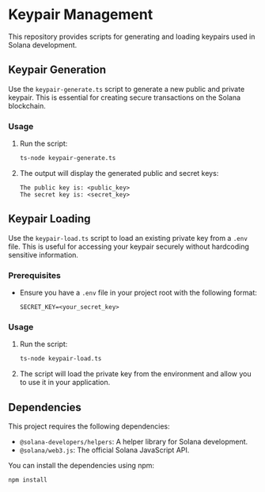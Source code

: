 # Keypair Management

This repository provides scripts for generating and loading keypairs used in Solana development.

## Keypair Generation

Use the `keypair-generate.ts` script to generate a new public and private keypair. This is essential for creating secure transactions on the Solana blockchain.

### Usage

1. Run the script:
   ```bash
   ts-node keypair-generate.ts
   ```

2. The output will display the generated public and secret keys:
   ```
   The public key is: <public_key>
   The secret key is: <secret_key>
   ```

## Keypair Loading

Use the `keypair-load.ts` script to load an existing private key from a `.env` file. This is useful for accessing your keypair securely without hardcoding sensitive information.

### Prerequisites

- Ensure you have a `.env` file in your project root with the following format:
  ```
  SECRET_KEY=<your_secret_key>
  ```

### Usage

1. Run the script:
   ```bash
   ts-node keypair-load.ts
   ```

2. The script will load the private key from the environment and allow you to use it in your application.

## Dependencies

This project requires the following dependencies:

- `@solana-developers/helpers`: A helper library for Solana development.
- `@solana/web3.js`: The official Solana JavaScript API.

You can install the dependencies using npm:
   ```bash
   npm install
   ```